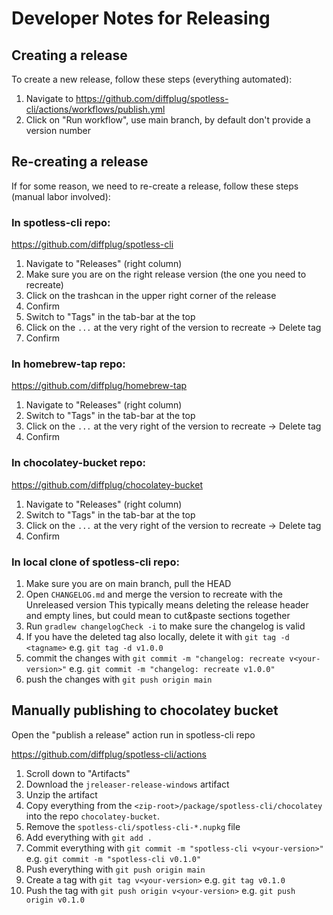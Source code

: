 # Developer Notes for Releasing

## Creating a release

To create a new release, follow these steps (everything automated):

1. Navigate to https://github.com/diffplug/spotless-cli/actions/workflows/publish.yml
2. Click on "Run workflow", use main branch, by default don't provide a version number

## Re-creating a release

If for some reason, we need to re-create a release, follow these steps (manual labor involved):

### In spotless-cli repo:

https://github.com/diffplug/spotless-cli

1. Navigate to "Releases" (right column)
2. Make sure you are on the right release version (the one you need to recreate)
3. Click on the trashcan in the upper right corner of the release
4. Confirm
5. Switch to "Tags" in the tab-bar at the top
6. Click on the `...` at the very right of the version to recreate -> Delete tag
7. Confirm

### In homebrew-tap repo:

https://github.com/diffplug/homebrew-tap

1. Navigate to "Releases" (right column)
2. Switch to "Tags" in the tab-bar at the top
3. Click on the `...` at the very right of the version to recreate -> Delete tag
4. Confirm

### In chocolatey-bucket repo:

https://github.com/diffplug/chocolatey-bucket

1. Navigate to "Releases" (right column)
2. Switch to "Tags" in the tab-bar at the top
3. Click on the `...` at the very right of the version to recreate -> Delete tag
4. Confirm

### In local clone of spotless-cli repo:

1. Make sure you are on main branch, pull the HEAD
2. Open `CHANGELOG.md` and merge the version to recreate with the Unreleased version
   This typically means deleting the release header and empty lines, but could mean to cut&paste sections together
3. Run `gradlew changelogCheck -i` to make sure the changelog is valid
4. If you have the deleted tag also locally, delete it with `git tag -d <tagname>` e.g. `git tag -d v1.0.0`
5. commit the changes with `git commit -m "changelog: recreate v<your-version>"` e.g. `git commit -m "changelog: recreate v1.0.0"`
6. push the changes with `git push origin main`

## Manually publishing to chocolatey bucket

Open the "publish a release" action run in spotless-cli repo

https://github.com/diffplug/spotless-cli/actions

1. Scroll down to "Artifacts"
2. Download the `jreleaser-release-windows` artifact
3. Unzip the artifact
4. Copy everything from the `<zip-root>/package/spotless-cli/chocolatey` into the repo `chocolatey-bucket`.
5. Remove the `spotless-cli/spotless-cli-*.nupkg` file
6. Add everything with `git add .`
7. Commit everything with `git commit -m "spotless-cli v<your-version>"` e.g. `git commit -m "spotless-cli v0.1.0"`
8. Push everything with `git push origin main`
9. Create a tag with `git tag v<your-version>` e.g. `git tag v0.1.0`
10. Push the tag with `git push origin v<your-version>` e.g. `git push origin v0.1.0`
